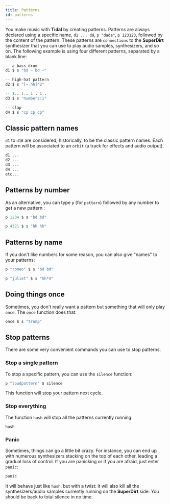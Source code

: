 ```yaml
---
title: Patterns
id: patterns
---
```


You make music with **Tidal** by creating patterns. Patterns are always declared using a specific name, `d1 ... d9`, `p "dada"`, `p 123123`, followed by the content of the pattern. These patterns are `connections` to the **SuperDirt** synthesizer that you can use to play audio samples, synthesizers, and so on. The following example is using four different patterns, separated by a blank line: 

```c
-- a bass drum
d1 $ s "bd ~ bd ~"

-- high-hat pattern
d2 $ s "[~ hh]*2"

-- 1.. 1.. 1.. 1..
d3 $ s "numbers:1"

-- clap
d4 $ s "cp cp cp"
```

## Classic pattern names 

`d1` to `d16` are considered, historically, to be the classic pattern names. Each pattern will be associated to an `orbit` (a track for effects and audio output).

```c
d1 ...
d2 ...
d3 ...
d4 ...
etc...
```
## Patterns by number

As an alternative, you can type `p` (for `pattern`) followed by any number to get a new pattern : 

```c
p 1234 $ s "bd bd"

p 4321 $ s "hh hh"
```

## Patterns by name

If you don't like numbers for some reason, you can also give "names" to your patterns:

```c
p "romeo" $ s "bd bd"

p "juliet" $ s "hh*4"
```

## Doing things once

Sometimes, you don't really want a pattern but something that will only play `once`. The `once` function does that:

```c
once $ s "trump"
```

## Stop patterns

There are some very convenient commands you can use to stop patterns.

### Stop a single pattern

To stop a specific pattern, you can use the `silence` function:

```c
p "loudpattern" $ silence
```

This function will stop your pattern next cycle.

### Stop everything

The function `hush` will stop all the patterns currently running:
```
hush
```

### Panic

Sometimes, things can go a little bit crazy. For instance, you can end up with numerous synthesizers stacking on the top of each other, leading a gradual loss of control. If you are panicking or if you are afraid, just enter `panic`:

```c
panic
```

It will behave just like `hush`, but with a twist: it will also kill all the synthesizers/audio samples currently running on the **SuperDirt** side. You should be back to total silence in no time.
